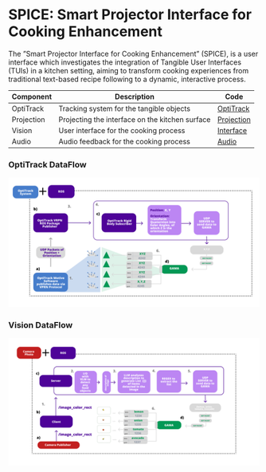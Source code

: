 # SPICE: Smart Projector Interface for Cooking Enhancement

The ”Smart Projector Interface for Cooking Enhancement” (SPICE), is a user interface which investigates the integration of Tangible User Interfaces (TUIs) in a kitchen setting, aiming to transform cooking experiences from traditional text-based recipe following to a dynamic, interactive process. 

| Component | Description | Code |
| --- | --- | --- |
| OptiTrack | Tracking system for the tangible objects | [OptiTrack](./components/optitrack_ros_client/) |
| Projection | Projecting the interface on the kitchen surface | [Projection](./components/udp_ros_to_gama_sender/) |
| Vision | User interface for the cooking process | [Interface](./vision/) |
| Audio | Audio feedback for the cooking process | [Audio](./audio/) |


### OptiTrack DataFlow
<img src="./images/optitrack_component.png" width="800">

### Vision DataFlow 
<img src="./images/vision_component.png" width="800">




